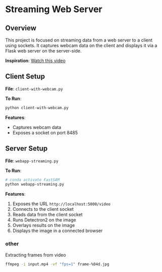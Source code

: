 # Streaming Web Server

## Overview

This project is focused on streaming data from a web server to a client using sockets. It captures webcam data on the client and displays it via a Flask web server on the server-side.

**Inspiration**: [Watch this video](https://www.youtube.com/watch?v=JIPbilHxFbI&t=214s)

## Client Setup

**File**: `client-with-webcam.py`

**To Run**:

```bash
python client-with-webcam.py
```

**Features**:

- Captures webcam data
- Exposes a socket on port 8485

## Server Setup

**File**: `webapp-streaming.py`

**To Run**:

```bash
# conda activate FastSAM
python webapp-streaming.py
```

**Features**:

1. Exposes the URL `http://localhost:5000/video`
2. Connects to the client socket
3. Reads data from the client socket
4. Runs Detectron2 on the image
5. Overlays results on the image
6. Displays the image in a connected browser


### other

Extracting frames from video

```bash
ffmpeg -i input.mp4 -vf "fps=1" frame-%04d.jpg
```
